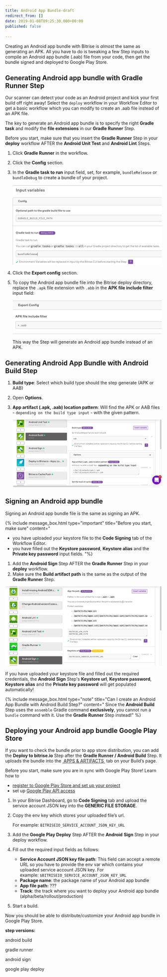 ```yaml
---
title: Android App Bundle-draft
redirect_from: []
date: 2019-01-08T09:25:30.000+00:00
published: false

---
```

Creating an Android app bundle with Bitrise is _almost_ the same as generating an APK. All you have to do is tweaking a few Step inputs to compile an Android app bundle (.aab) file from your code, then get the bundle signed and deployed to Google Play Store.

## Generating Android app bundle with Gradle Runner Step

Our scanner can detect your code as an Android project and kick your first build off right away! Select the `deploy` workflow in your Workflow Editor to get a basic workflow which you can modify to create an .aab file instead of an APK file.

The key to generate an Android app bundle is to specify the right **Gradle task** and modify the **file extensions** in our **Gradle Runner** Step.

Before you start, make sure that you insert the **Gradle Runner** Step in your **deploy** workflow AFTER the **Android Unit Test** and **Android Lint** Steps.

1. Click **Gradle Runner** in the workflow.
2. Click the **Config** section.
3. In the **Gradle task to run** input field, set, for example, `bundleRelease` or `bundleDebug` to create a bundle of your project.

   ![](/img/bundlerelease.jpg)
4. Click the **Export config** section.
5. To copy the Android app bundle file into the Bitrise deploy directory, replace the `.apk` file extension with `.abb` in the **APK file include filter** input field:

   ![](/img/include-filter.jpg)

   This way the Step will generate an Android app bundle instead of an APK.

## Generating Android App Bundle with Android Build Step

1. **Build type**: Select which build type should the step generate (APK or AAB)
2. Open **Options**.
3. **App artifact (.apk, .aab) location pattern**: Will find the APK or AAB files - `depending on the build type input` - with the given pattern.

   ![](/img/android-build-aab-config.jpg)

## Signing an Android app bundle

Signing an Android app bundle file is the same as signing an APK.

{% include message_box.html type="important" title="Before you start, make sure" content="

* you have uploaded your keystore file to the **Code Signing** tab of the Workflow Editor.
* you have filled out the **Keystore password**, **Keystore alias** and the **Private key password** input fields.
  "%}

1. Add the **Android Sign** Step AFTER the **Gradle Runner** Step in your **deploy** workflow.
2. Make sure the **Build artifact path** is the same as the output of the **Gradle Runner** Step.

![](/img/android-sign-aab-apk.jpg)

If you have uploaded your keystore file and filled out the required credentials, the **Android** **Sign** Step's **Keystore url**, **Keystore password**, **Keystore alias** and the **Private key password** will get populated automatically!

{% include message_box.html type="note" title="Can I create an Android App Bundle with Android Build Step?" content=" Since the **Android Build** Step uses the `assemble` Gradle command **exclusively**, you cannot run a `bundle` command with it. Use the **Gradle Runner** Step instead!" %}

## Deploying your Android app bundle Google Play Store

If you want to check the bundle prior to app store distribution, you can add the **Deploy to bitrise.io** Step after the **Gradle Runner / Android Build** Step. It uploads the bundle into the [ APPS & ARTIFACTS ](https://devcenter.bitrise.io/builds/build-artifacts-online/) tab on your Build’s page.

Before you start, make sure you are in sync with Google Play Store! Learn how to

* [register to Google Play Store and set up your project](https://devcenter.bitrise.io/tutorials/deploy/android-deployment/#register-to-google-play-store-and-set-up-your-first-project)
* set up [Google Play API access](https://devcenter.bitrise.io/tutorials/deploy/android-deployment/#set-up-google-play-api-access)

1. In your Bitrise Dashboard, go to **Code Signing** tab and upload the service account JSON key into the **GENERIC FILE STORAGE**.
2. Copy the env key which stores your uploaded file’s url.

   For example: `BITRISEIO_SERVICE_ACCOUNT_JSON_KEY_URL`
3. Add the **Google Play Deploy** Step AFTER the **Android** **Sign** Step in your deploy workflow.
4. Fill out the required input fields as follows:
   * **Service Account JSON key file path**: This field can accept a remote URL so you have to provide the env var which contains your uploaded service account JSON key. For example: `$BITRISEIO_SERVICE_ACCOUNT_JSON_KEY_URL`
   * **Package name**: the package name of your Android app bundle
   * **App file path:**  ???
   * **Track**: the track where you want to deploy your Android app bundle (alpha/beta/rollout/production)
5. Start a build.

Now you should be able to distribute/customize your Android app bundle in Google Play Store.

**step versions:**

android build

gradle runner

android sign

google play deploy